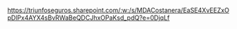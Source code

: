 https://triunfoseguros.sharepoint.com/:w:/s/MDACostanera/EaSE4XvEEZxOpDlPx4AYX4sBvRWaBeQDCJhxOPaKsd_pdQ?e=0DjqLf
